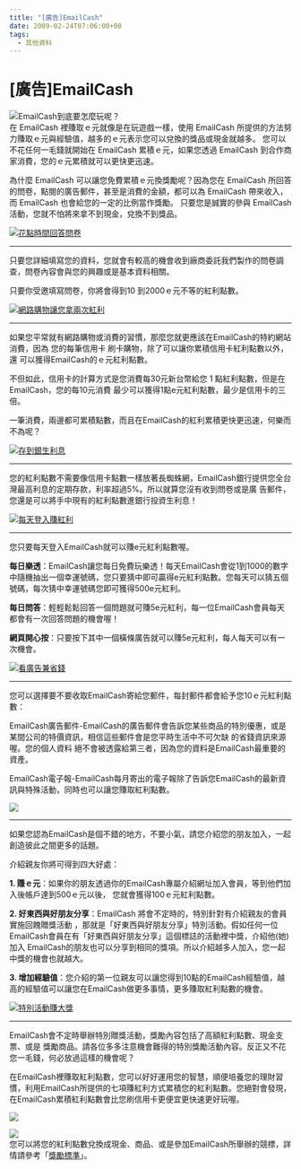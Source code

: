 ```yaml
---
title: "[廣告]EmailCash"
date: 2009-02-24T07:06:00+08
tags:
  - 其他資料
---
```

# [廣告]EmailCash

![EmailCash到底要怎麼玩呢？](http://www.emailcash.com.tw/img/emc/TE_01.gif)  
在 EmailCash 裡賺取ｅ元就像是在玩遊戲一樣，使用 EmailCash 所提供的方法努力賺取ｅ元與經驗值，越多的ｅ元表示您可以兌換的獎品或現金就越多。 您可以不花任何一毛錢就開始在 EmailCash 累積ｅ元，如果您透過 EmailCash 到合作商家消費，您的ｅ元累積就可以更快更迅速。

為什麼 EmailCash 可以讓您免費累積ｅ元換獎勵呢？因為您在 EmailCash 所回答的問卷，點閱的廣告郵件，甚至是消費的金額，都可以為 EmailCash 帶來收入，而 EmailCash 也會給您的一定的比例當作獎勵。 只要您是誠實的參與 EmailCash 活動，您就不怕將來拿不到現金，兌換不到獎品。

[![花點時間回答問卷](http://www.emailcash.com.tw/img/emc/b_01.gif)](http://www.emailcash.com.tw/earn.asp?go=surveys&u=&c=)

- - -

只要您詳細填寫您的資料，您就會有較高的機會收到廠商委託我們製作的問卷調查，問卷內容會與您的興趣或是基本資料相關。  
  
只要你受邀填寫問卷，你將會得到10 到2000ｅ元不等的紅利點數。  
  
[![網路購物讓您拿兩次紅利](http://www.emailcash.com.tw/img/emc/b_02.gif)](http://www.emailcash.com.tw/earn.asp?go=partners&u=&c=)

- - -

如果您平常就有網路購物或消費的習慣，那麼您就更應該在EmailCash的特約網站消費，因為 您的每筆信用卡 刷卡購物，除了可以讓你累積信用卡紅利點數以外，還 可以獲得EmailCash的ｅ元紅利點數。  
  
不但如此，信用卡的計算方式是您消費每30元新台幣給您 1 點紅利點數，但是在EmailCash，您的每10元消費 最少可以獲得1點e元紅利點數，最少是信用卡的三倍。  
  
一筆消費，兩邊都可累積點數，而且在EmailCash的紅利累積更快更迅速，何樂而不為呢？  
  
[![存到銀生利息](http://www.emailcash.com.tw/img/emc/b_03.gif)](http://www.emailcash.com.tw/earn.asp?go=bank&u=&c=)

- - -

您的紅利點數不需要像信用卡點數一樣放著長蜘蛛網，EmailCash銀行提供您全台灣最高利息的定期存款，利率超過5%。所以就算您沒有收到問卷或是廣 告郵件，您還是可以將手中現有的紅利點數進銀行投資生利息！  
  
[![每天登入賺紅利](http://www.emailcash.com.tw/img/emc/b_04.gif)](http://www.emailcash.com.tw/earn.asp?go=central&u=&c=)

- - -

您只要每天登入EmailCash就可以賺e元紅利點數喔。  
  
**每日樂透**：EmailCash讓您每日免費玩樂透！每天EmailCash會從1到1000的數字中隨機抽出一個幸運號碼，您只要猜中即可贏得e元紅利點數。您每天可以猜五個號碼，每次猜中幸運號碼您即可獲得500e元紅利。  
  
**每日問答**：輕輕鬆鬆回答一個問題就可賺5e元紅利，每一位EmailCash會員每天都會有一次回答問題的機會喔！  
  
**網頁開心按**：只要按下其中一個橫條廣告就可以賺5e元紅利，每人每天可以有一次機會。  
  
[![看廣告兼省錢](http://www.emailcash.com.tw/img/emc/b_05.gif)](http://www.emailcash.com.tw/earn.asp?go=mail&u=&c=)

- - -

您可以選擇要不要收取EmailCash寄給您郵件，每封郵件都會給予您10ｅ元紅利點數：  
  
EmailCash廣告郵件-EmailCash的廣告郵件會告訴您某些商品的特別優惠，或是某間公司的特價資訊，相信這些郵件會是您平時生活中不可欠缺 的省錢資訊來源喔。您的個人資料 絕不會被透露給第三者，因為您的資料是EmailCash最重要的資產。  
  
EmailCash電子報-EmailCash每月寄出的電子報除了告訴您EmailCash的最新資訊與特殊活動，同時也可以讓您賺取紅利點數。  
  
[![](http://www.emailcash.com.tw/img/emc/b_06.gif)](http://www.emailcash.com.tw/earn.asp?go=referl&u=&c=)

- - -

如果您認為EmailCash是個不錯的地方，不要小氣，請您介紹您的朋友加入，一起創造彼此之間更多的話題。

介紹親友你將可得到四大好處：  
  
**1\. 賺ｅ元**：如果你的朋友透過你的EmailCash專屬介紹網址加入會員，等到他們加入後帳戶達到500ｅ元以後， 您就會獲得100ｅ元紅利點數。  
  
**2\. 好東西與好朋友分享**：EmailCash 將會不定時的，特別針對有介紹親友的會員實施回餽贈獎活動 ，那就是「好東西與好朋友分享」特別活動。假如任何一位EmailCash會員在有「好東西與好朋友分享」這個標誌的活動裡中獎，介紹他(她)加入 EmailCash的朋友也可以分享到相同的獎項。所以介紹越多人加入，您一起中獎的機會也就越大。  
  
**3\. 增加經驗值**：您介紹的第一位親友可以讓您得到10點的EmailCash經驗值，越高的經驗值可以讓您在EmailCash做更多事情，更多賺取紅利點數的機會。  

[![特別活動賺大獎](http://www.emailcash.com.tw/img/emc/b_07.gif)](http://www.emailcash.com.tw/page.asp?go=proevents)

- - -

EmailCash會不定時舉辦特別贈獎活動，獎勵內容包括了高額紅利點數、現金支票、或是 獎勵商品。請各位多多注意機會難得的特別獎勵活動內容。反正又不花您一毛錢，何必放過這樣的機會呢？  
  
在EmailCash裡賺取紅利點數，您可以好好運用您的智慧，順便培養您的理財習慣，利用EmailCash所提供的七項賺紅利方式累積您的紅利點數。您絕對會發現，在EmailCash累積紅利點數會比您刷信用卡更便宜更快速更好玩喔。  

[![](http://www.emailcash.com.tw/img/emc_001.gif)](http://www.emailcash.com.tw/join.asp?refer=taichunmin)  
  

[![](http://www.emailcash.com.tw/img/emc/TE_03.jpg)](http://www.emailcash.com.tw/page.asp?go=rewardstandard)  
您可以將您的紅利點數兌換成現金、商品、或是參加EmailCash所舉辦的競標，詳情請參考「[獎勵標準](http://www.emailcash.com.tw/page.asp?go=rewardstandard)」。